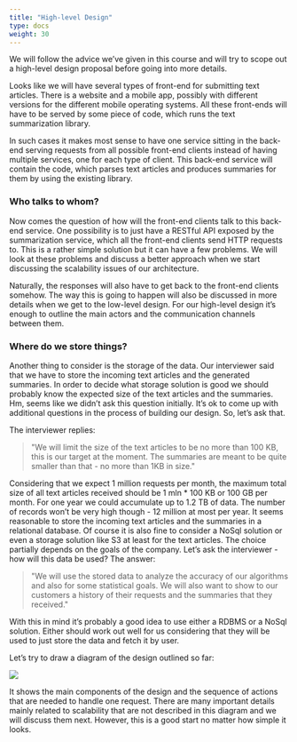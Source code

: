 ```yaml
---
title: "High-level Design"
type: docs
weight: 30
---
```

We will follow the advice we’ve given in this course and will try to scope out a high-level design proposal before going into more details.

Looks like we will have several types of front-end for submitting text articles. There is a website and a mobile app, possibly with different versions for the different mobile operating systems. All these front-ends will have to be served by some piece of code, which runs the text summarization library.

In such cases it makes most sense to have one service sitting in the back-end serving requests from all possible front-end clients instead of having multiple services, one for each type of client. This back-end service will contain the code, which parses text articles and produces summaries for them by using the existing library.

### Who talks to whom?

Now comes the question of how will the front-end clients talk to this back-end service. One possibility is to just have a RESTful API exposed by the summarization service, which all the front-end clients send HTTP requests to. This is a rather simple solution but it can have a few problems. We will look at these problems and discuss a better approach when we start discussing the scalability issues of our architecture.

Naturally, the responses will also have to get back to the front-end clients somehow. The way this is going to happen will also be discussed in more details when we get to the low-level design. For our high-level design it’s enough to outline the main actors and the communication channels between them.

### Where do we store things?

Another thing to consider is the storage of the data. Our interviewer said that we have to store the incoming text articles and the generated summaries. In order to decide what storage solution is good we should probably know the expected size of the text articles and the summaries. Hm, seems like we didn’t ask this question initially. It’s ok to come up with additional questions in the process of building our design. So, let’s ask that.

The interviewer replies:

<blockquote>"We will limit the size of the text articles to be no more than 100 KB, this is our target at the moment. The summaries are meant to be quite smaller than that - no more than 1KB in size."</blockquote>

Considering that we expect 1 million requests per month, the maximum total size of all text articles received should be 1 mln * 100 KB or 100 GB per month. For one year we could accumulate up to 1.2 TB of data. The number of records won’t be very high though - 12 million at most per year. It seems reasonable to store the incoming text articles and the summaries in a relational database. Of course it is also fine to consider a NoSql solution or even a storage solution like S3 at least for the text articles. The choice partially depends on the goals of the company. Let’s ask the interviewer - how will this data be used? The answer:

<blockquote>"We will use the stored data to analyze the accuracy of our algorithms and also for some statistical goals. We will also want to show to our customers a history of their requests and the summaries that they received."</blockquote>

With this in mind it’s probably a good idea to use either a RDBMS or a NoSql solution. Either should work out well for us considering that they will be used to just store the data and fetch it by user.

Let’s try to draw a diagram of the design outlined so far:

<div class="text-center">
<img src="https://www.hiredintech.com/lecture_materials/text_summarization_high_level_diagram_v2.png"></img>
</div>

It shows the main components of the design and the sequence of actions that are needed to handle one request. There are many important details mainly related to scalability that are not described in this diagram and we will discuss them next. However, this is a good start no matter how simple it looks.
